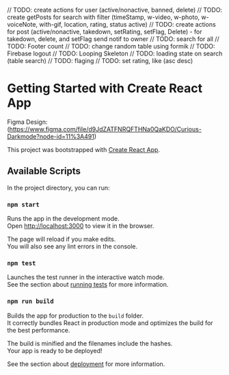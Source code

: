 // TODO: create actions for user (active/nonactive, banned, delete)
// TODO: create getPosts for search with filter (timeStamp, w-video, w-photo, w-voiceNote, with-gif, location, rating, status active)
// TODO: create actions for post (active/nonactive, takedown, setRating, setFlag, Delete) - for takedown, delete, and setFlag send notif to owner
// TODO: search for all
// TODO: Footer count
// TODO: change random table using formik
// TODO: Firebase logout
// TODO: Looping Skeleton
// TODO: loading state on search (table search)
// TODO: flaging
// TODO: set rating, like (asc desc)





# Getting Started with Create React App

Figma Design:
(https://www.figma.com/file/d9JdZATFNRQFTHNa0QaKDO/Curious-Darkmode?node-id=11%3A491)

This project was bootstrapped with [Create React App](https://github.com/facebook/create-react-app).

## Available Scripts

In the project directory, you can run:

### `npm start`

Runs the app in the development mode.\
Open [http://localhost:3000](http://localhost:3000) to view it in the browser.

The page will reload if you make edits.\
You will also see any lint errors in the console.

### `npm test`

Launches the test runner in the interactive watch mode.\
See the section about [running tests](https://facebook.github.io/create-react-app/docs/running-tests) for more information.

### `npm run build`

Builds the app for production to the `build` folder.\
It correctly bundles React in production mode and optimizes the build for the best performance.

The build is minified and the filenames include the hashes.\
Your app is ready to be deployed!

See the section about [deployment](https://facebook.github.io/create-react-app/docs/deployment) for more information.
